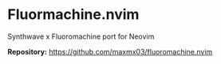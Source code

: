 # Fluormachine.nvim

Synthwave x Fluoromachine port for Neovim

**Repository:** <https://github.com/maxmx03/fluoromachine.nvim>
